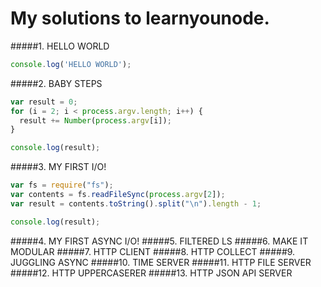 # My solutions to learnyounode.

#####1. HELLO WORLD
```JavaScript
console.log('HELLO WORLD');
```

#####2. BABY STEPS
```JavaScript
var result = 0;
for (i = 2; i < process.argv.length; i++) {
  result += Number(process.argv[i]);
}

console.log(result);
```

#####3. MY FIRST I/O!
```JavaScript
var fs = require("fs");
var contents = fs.readFileSync(process.argv[2]);
var result = contents.toString().split("\n").length - 1;

console.log(result);
```

#####4. MY FIRST ASYNC I/O!
#####5. FILTERED LS
#####6. MAKE IT MODULAR
#####7. HTTP CLIENT
#####8. HTTP COLLECT
#####9. JUGGLING ASYNC
#####10. TIME SERVER
#####11. HTTP FILE SERVER
#####12. HTTP UPPERCASERER
#####13. HTTP JSON API SERVER
